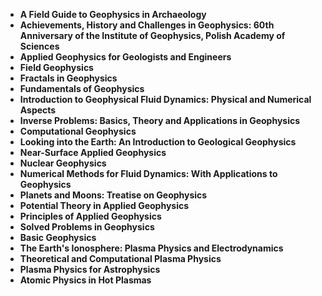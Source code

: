 <ul>
 <li><b><a target="_blank" href="https://github.com/manjunath5496/Plasma-Physics-Books/blob/master/ppy(1).pdf" style="text-decoration:none;"> A Field Guide to Geophysics in Archaeology</a></b></li>
  
<li><b><a target="_blank" href="https://github.com/manjunath5496/Plasma-Physics-Books/blob/master/ppy(2).pdf" style="text-decoration:none;">Achievements, History and Challenges in Geophysics: 60th Anniversary of the Institute of Geophysics, Polish Academy of Sciences</a></b></li>  
  
<li><b><a target="_blank" href="https://github.com/manjunath5496/Plasma-Physics-Books/blob/master/ppy(3).pdf" style="text-decoration:none;">Applied Geophysics for Geologists and Engineers</a></b></li>
                               
 <li><b><a target="_blank" href="https://github.com/manjunath5496/Plasma-Physics-Books/blob/master/ppy(4).pdf" style="text-decoration:none;">Field Geophysics </a></b></li>                              
<li><b><a target="_blank" href="https://github.com/manjunath5496/Plasma-Physics-Books/blob/master/ppy(5).pdf" style="text-decoration:none;"> Fractals in Geophysics</a></b></li>
                                <li><b><a target="_blank" href="https://github.com/manjunath5496/Plasma-Physics-Books/blob/master/ppy(6).pdf" style="text-decoration:none;">Fundamentals of Geophysics </a></b></li>
                <li><b><a target="_blank" href="https://github.com/manjunath5496/Plasma-Physics-Books/blob/master/ppy(7).pdf" style="text-decoration:none;">Introduction to Geophysical Fluid Dynamics: Physical and Numerical Aspects </a></b></li>                                
         <li><b><a target="_blank" href="https://github.com/manjunath5496/Plasma-Physics-Books/blob/master/ppy(8).pdf" style="text-decoration:none;">Inverse Problems: Basics, Theory and Applications in Geophysics</a></b></li>                                 

<li><b><a target="_blank" href="https://github.com/manjunath5496/Plasma-Physics-Books/blob/master/ppy(9).pdf" style="text-decoration:none;">Computational Geophysics</a></b></li>

  <li><b><a target="_blank" href="https://github.com/manjunath5496/Plasma-Physics-Books/blob/master/ppy(10).pdf" style="text-decoration:none;">Looking into the Earth: An Introduction to Geological Geophysics</a></b></li> 

  <li><b><a target="_blank" href="https://github.com/manjunath5496/Plasma-Physics-Books/blob/master/ppy(11).pdf" style="text-decoration:none;">Near-Surface Applied Geophysics</a></b></li>                                 

  <li><b><a target="_blank" href="https://github.com/manjunath5496/Plasma-Physics-Books/blob/master/ppy(12).pdf" style="text-decoration:none;">Nuclear Geophysics</a></b></li> 

<li><b><a target="_blank" href="https://github.com/manjunath5496/Plasma-Physics-Books/blob/master/ppy(13).pdf" style="text-decoration:none;"> Numerical Methods for Fluid Dynamics: With Applications to Geophysics </a></b></li>


<li><b><a target="_blank" href="https://github.com/manjunath5496/Plasma-Physics-Books/blob/master/ppy(14).pdf" style="text-decoration:none;">Planets and Moons: Treatise on Geophysics</a></b></li>
                <li><b><a target="_blank" href="https://github.com/manjunath5496/Plasma-Physics-Books/blob/master/ppy(15).pdf" style="text-decoration:none;">Potential Theory in Applied Geophysics </a></b></li>                                
         <li><b><a target="_blank" href="https://github.com/manjunath5496/Plasma-Physics-Books/blob/master/ppy(16).pdf" style="text-decoration:none;">Principles of Applied Geophysics</a></b></li>                                 

<li><b><a target="_blank" href="https://github.com/manjunath5496/Plasma-Physics-Books/blob/master/ppy(17).pdf" style="text-decoration:none;">Solved Problems in Geophysics</a></b></li>

<li><b><a target="_blank" href="https://github.com/manjunath5496/Plasma-Physics-Books/blob/master/ppy(18).rar" style="text-decoration:none;">Basic Geophysics </a></b></li>

  <li><b><a target="_blank" href="https://github.com/manjunath5496/Plasma-Physics-Books/blob/master/ppy(19).pdf" style="text-decoration:none;">The Earth's Ionosphere: Plasma Physics and Electrodynamics</a></b></li>                                 


<li><b><a target="_blank" href="https://github.com/manjunath5496/Plasma-Physics-Books/blob/master/ppy(20).pdf" style="text-decoration:none;"> Theoretical and Computational Plasma Physics </a></b></li>


  <li><b><a target="_blank" href="https://github.com/manjunath5496/Plasma-Physics-Books/blob/master/ppy(21).pdf" style="text-decoration:none;">Plasma Physics for Astrophysics</a></b></li>                                 


<li><b><a target="_blank" href="https://github.com/manjunath5496/Plasma-Physics-Books/blob/master/ppy(22).pdf" style="text-decoration:none;"> Atomic Physics in Hot Plasmas </a></b></li>







</ul>
